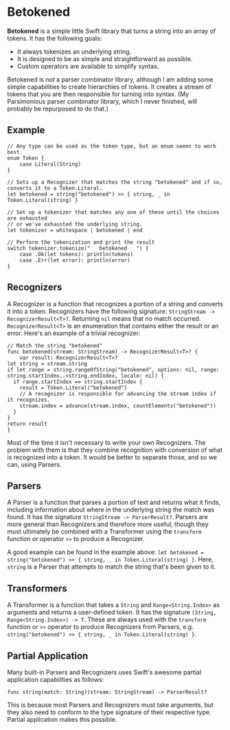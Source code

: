 # Betokened

**Betokened** is a simple little Swift library that turns a string into an array of tokens. It has the following goals:

- It always tokenizes an underlying string.
- It is designed to be as simple and straightforward as possible.
- Custom operators are available to simplify syntax.

Betokened is *not* a parser combinator library, although I am adding some simple capabilities to create hierarchies of tokens. It creates a stream of tokens that you are then responsible for turning into syntax. (My Parsimonious parser combinator library, which I never finished, will probably be repurposed to do that.)

## Example

    // Any type can be used as the token type, but an enum seems to work best.
    enum Token {
    	case Literal(String)
    }

    // Sets up a Recognizer that matches the string "betokened" and if so, converts it to a Token.Literal.
    let betokened = string("betokened") >> { string, _ in Token.Literal(string) }

    // Set up a tokenizer that matches any one of these until the choices are exhausted
    // or we've exhausted the underlying string.
    let tokenizer = whitespace | betokened | end

    // Perform the tokenization and print the result
    switch tokenizer.tokenize("   betokened   ") {
        case .Ok(let tokens): println(tokens)
        case .Err(let error): println(error)
    }

## Recognizers

A Recognizer is a function that recognizes a portion of a string and converts it into a token. Recognizers have the following signature: `StringStream -> RecognizerResult<T>?`. Returning `nil` means that no match occurred. `RecognizerResult<T>` is an enumeration that contains either the result or an error. Here's an example of a trivial recognizer:

    // Match the string "betokened"
    func betokened(stream: StringStream) -> RecognizerResult<T>? {
    	var result: RecognizerResult<T>?
	let string = stream.string
	if let range = string.rangeOfString("betokened", options: nil, range: string.startIndex..<string.endIndex, locale: nil) {
	  if range.startIndex == string.startIndex {
	    result = Token.Literal("betokened")
	    // A recognizer is responsible for advancing the stream index if it recognizes.
	    stream.index = advance(stream.index, countElements("betokened"))
	  }
	}
	return result
    }

Most of the time it isn't necessary to write your own Recognizers. The problem with them is that they combine recognition with conversion of what is recognized into a token. It would be better to separate those, and so we can, using Parsers.

## Parsers

A Parser is a function that parses a portion of text and returns what it finds, including information about where in the underlying string the match was found. It has the signature `StringStream -> ParserResult?`. Parsers are more general than Recognizers and therefore more useful, though they must ultimately be combined with a Transformer using the `transform` function or operator `>>` to produce a Recognizer.

A good example can be found in the example above: `let betokened = string("betokened") >> { string, _ in Token.Literal(string) }`. Here, `string` is a Parser that attempts to match the string that's been given to it.

## Transformers

A Transformer is a function that takes a `String` and `Range<String.Index>` as arguments and returns a user-defined token. It has the signature `(String, Range<String.Index>) -> T`. These are always used with the `transform` function or `>>` operator to produce Recognizers from Parsers, e.g. `string("betokened") >> { string, _ in Token.Literal(string) }`.

## Partial Application

Many built-in Parsers and Recognizers uses Swift's awesome partial application capabilities as follows:

    func string(match: String)(stream: StringStream) -> ParserResult?

This is because most Parsers and Recognizers must take arguments, but they also need to conform to the type signature of their respective type. Partial application makes this possible.

